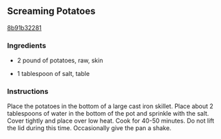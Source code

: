 ## Screaming Potatoes

[8b91b32281](http://www.food.com/recipe/screaming-potatoes-67223)

### Ingredients

 - 2 pound of potatoes, raw, skin

 - 1 tablespoon of salt, table

### Instructions

Place the potatoes in the bottom of a large cast iron skillet. Place about 2 tablespoons of water in the bottom of the pot and sprinkle with the salt. Cover tightly and place over low heat. Cook for 40-50 minutes. Do not lift the lid during this time. Occasionally give the pan a shake.